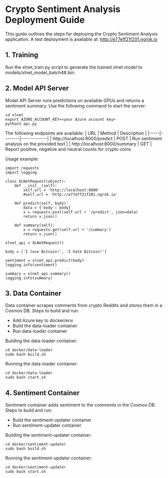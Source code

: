 # Crypto Sentiment Analysis Deployment Guide

This guide outlines the steps for deploying the Crypto Sentiment Analysis application.  A test deployment is available at:
http://e77eff21f201.ngrok.io

## 1. Training
Run the xlnet_train.py script to generate the trained xlnet model to models/xlnet_model_batch48.bin.

## 2. Model API Server
Model API Server runs predictions on available GPUs and returns a sentiment summary. Use the following command to start the server:

```
cd xlnet
export AZURE_ACCOUNT_KEY=<your Azure account key>
python3 api.py
```

The following endpoints are available:
| URL | Method | Description |
|-----|--------|-------------|
| http://localhost:8000/predict | POST | Run sentiment analysis on the provided text |
| http://localhost:8000/summary | GET | Report positive, negative and neutral counts for crypto coins

Usage example:
```
import requests
import logging

class XLNetRequest(object):
    def __init__(self):
        self.url = 'http://localhost:8000'
        #self.url = 'http://e77eff21f201.ngrok.io'

    def predict(self, body):
        data = {'body': body}
        x = requests.post(self.url + '/predict', json=data)
        return x.json()

    def summary(self):
        x = requests.get(self.url + '/summary')
        return x.json()

xlnet_api = XLNetRequest()

body = ['I love Bitcoin!', 'I hate Bitcoin!']

sentiment = xlnet_api.predict(body)
logging.info(sentiment)

summary = xlnet_api.summary()
logging.info(summary)        
```

##

## 3. Data Container
Data container scrapes comments from crypto Reddits and stores them in a Cosmos DB.  Steps to build and run:
* Add Azure key to docker/env
* Build the data-loader container
* Run data-loader container

Building the data-loader container:
```
cd docker/data-loader
sudo bash build.sh
```

Running the data-loader container:
```
cd docker/data-loader
sudo bash start.sh
```

## 4. Sentiment Container
Sentiment container adds sentiment to the comments in the Cosmos DB.  Steps to build and run:
* Build the sentiment-updater container
* Run sentiment-updater container

Building the sentiment-updater container:
```
cd docker/sentiment-updater
sudo bash build.sh
```

Running the sentiment-updater container:
```
cd docker/sentiment-updater
sudo bash start.sh
```